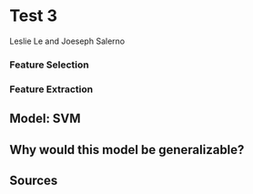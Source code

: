# Test 3

Leslie Le and Joeseph Salerno

### Feature Selection

### Feature Extraction

## Model: SVM

## Why would this model be generalizable?

## Sources